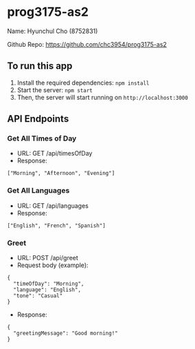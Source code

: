 # prog3175-as2

Name: Hyunchul Cho (8752831)

Github Repo: https://github.com/chc3954/prog3175-as2

## To run this app

1. Install the required dependencies: `npm install`
2. Start the server: `npm start`
3. Then, the server will start running on `http://localhost:3000`

## API Endpoints

### Get All Times of Day

- URL: GET /api/timesOfDay
- Response:

```
["Morning", "Afternoon", "Evening"]
```

### Get All Languages

- URL: GET /api/languages
- Response:

```
["English", "French", "Spanish"]
```

### Greet

- URL: POST /api/greet
- Request body (example):

```
{
  "timeOfDay": "Morning",
  "language": "English",
  "tone": "Casual"
}
```

- Response:

```
{
  "greetingMessage": "Good morning!"
}
```
